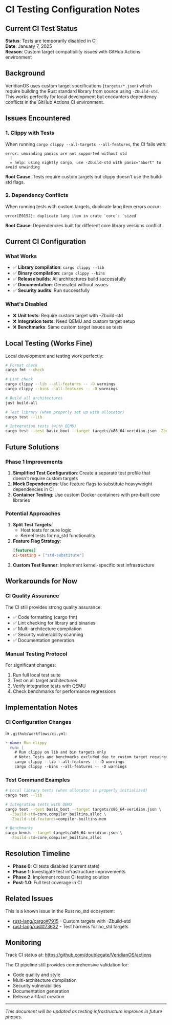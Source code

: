 # CI Testing Configuration Notes

## Current CI Test Status

**Status**: Tests are temporarily disabled in CI  
**Date**: January 7, 2025  
**Reason**: Custom target compatibility issues with GitHub Actions environment

## Background

VeridianOS uses custom target specifications (`targets/*.json`) which require building the Rust standard library from source using `-Zbuild-std`. This works perfectly for local development but encounters dependency conflicts in the GitHub Actions CI environment.

## Issues Encountered

### 1. Clippy with Tests
When running `cargo clippy --all-targets --all-features`, the CI fails with:
```
error: unwinding panics are not supported without std
  |
  = help: using nightly cargo, use -Zbuild-std with panic="abort" to avoid unwinding
```

**Root Cause**: Tests require custom targets but clippy doesn't use the build-std flags.

### 2. Dependency Conflicts
When running tests with custom targets, duplicate lang item errors occur:
```
error[E0152]: duplicate lang item in crate `core`: `sized`
```

**Root Cause**: Dependencies built for different core library versions conflict.

## Current CI Configuration

### What Works
- ✅ **Library compilation**: `cargo clippy --lib` 
- ✅ **Binary compilation**: `cargo clippy --bins`
- ✅ **Release builds**: All architectures build successfully
- ✅ **Documentation**: Generated without issues
- ✅ **Security audits**: Run successfully

### What's Disabled
- ❌ **Unit tests**: Require custom target with -Zbuild-std
- ❌ **Integration tests**: Need QEMU and custom target setup
- ❌ **Benchmarks**: Same custom target issues as tests

## Local Testing (Works Fine)

Local development and testing work perfectly:

```bash
# Format check
cargo fmt --check

# Lint check
cargo clippy --lib --all-features -- -D warnings
cargo clippy --bins --all-features -- -D warnings

# Build all architectures
just build-all

# Test library (when properly set up with allocator)
cargo test --lib

# Integration tests (with QEMU)
cargo test --test basic_boot --target targets/x86_64-veridian.json -Zbuild-std=core,compiler_builtins,alloc
```

## Future Solutions

### Phase 1 Improvements
1. **Simplified Test Configuration**: Create a separate test profile that doesn't require custom targets
2. **Mock Dependencies**: Use feature flags to substitute heavyweight dependencies in CI
3. **Container Testing**: Use custom Docker containers with pre-built core libraries

### Potential Approaches
1. **Split Test Targets**: 
   - Host tests for pure logic
   - Kernel tests for no_std functionality
2. **Feature Flag Strategy**:
   ```toml
   [features]
   ci-testing = ["std-substitute"]
   ```
3. **Custom Test Runner**: Implement kernel-specific test infrastructure

## Workarounds for Now

### CI Quality Assurance
The CI still provides strong quality assurance:
- ✅ Code formatting (cargo fmt)
- ✅ Lint checking for library and binaries
- ✅ Multi-architecture compilation
- ✅ Security vulnerability scanning
- ✅ Documentation generation

### Manual Testing Protocol
For significant changes:
1. Run full local test suite
2. Test on all target architectures
3. Verify integration tests with QEMU
4. Check benchmarks for performance regressions

## Implementation Notes

### CI Configuration Changes
In `.github/workflows/ci.yml`:
```yaml
- name: Run clippy
  run: |
    # Run clippy on lib and bin targets only
    # Note: Tests and benchmarks excluded due to custom target requirements
    cargo clippy --lib --all-features -- -D warnings
    cargo clippy --bins --all-features -- -D warnings
```

### Test Command Examples
```bash
# Local library tests (when allocator is properly initialized)
cargo test --lib

# Integration tests with QEMU
cargo test --test basic_boot --target targets/x86_64-veridian.json \
  -Zbuild-std=core,compiler_builtins,alloc \
  -Zbuild-std-features=compiler-builtins-mem

# Benchmarks
cargo bench --target targets/x86_64-veridian.json \
  -Zbuild-std=core,compiler_builtins,alloc
```

## Resolution Timeline

- **Phase 0**: CI tests disabled (current state)
- **Phase 1**: Investigate test infrastructure improvements
- **Phase 2**: Implement robust CI testing solution
- **Post-1.0**: Full test coverage in CI

## Related Issues

This is a known issue in the Rust no_std ecosystem:
- [rust-lang/cargo#7915](https://github.com/rust-lang/cargo/issues/7915) - Custom targets with -Zbuild-std
- [rust-lang/rust#73632](https://github.com/rust-lang/rust/issues/73632) - Test harness for no_std targets

## Monitoring

Track CI status at: https://github.com/doublegate/VeridianOS/actions

The CI pipeline still provides comprehensive validation for:
- Code quality and style
- Multi-architecture compilation 
- Security vulnerabilities
- Documentation generation
- Release artifact creation

---

*This document will be updated as testing infrastructure improves in future phases.*